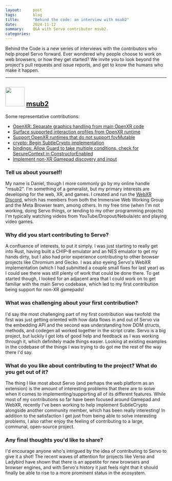 ```yaml
---
layout:     post
tags:       blog
title:      "Behind the code: an interview with msub2"
date:       2024-11-12
summary:    Q&A with Servo contributor msub2.
categories:
---
```


Behind the Code is a new series of interviews with the contributors who help propel Servo forward. Ever wondered why people
choose to work on web browsers, or how they get started? We invite you to look beyond the project's pull requests and issue
reports, and get to know the humans who make it happen.

<hr>

## <img src="https://avatars.githubusercontent.com/u/70986246?v=4" width=60> [msub2](https://github.com/msub2)

Some representative contributions:
* [OpenXR: Separate graphics handling from main OpenXR code](https://github.com/servo/webxr/pull/243)
* [Surface supported interaction profiles from OpenXR runtime](https://github.com/servo/webxr/pull/229)
* [Support OpenXR runtimes that do not support fovMutable](https://github.com/servo/webxr/pull/224)
* [crypto: Begin SubtleCrypto implementation](https://github.com/servo/servo/pull/33628)
* [bindings: Allow Guard to take multiple conditions, check for SecureContext in ConstructorEnabled](https://github.com/servo/servo/pull/33508)
* [Implement non-XR Gamepad discovery and input](https://github.com/servo/servo/pull/31200)

### Tell us about yourself!

My name is Daniel, though I more commonly go by my online handle "msub2". I'm something of a generalist, but my primary interests
are developing for the web, XR, and games. I created and run the [WebXR Discord](https://discord.gg/webxr), which has members from both the Immersive Web Working
Group and the Meta Browser team, among others. In my free time (when I'm not working, doing Servo things, or tending to my other
programming projects) I'm typically watching videos from YouTube/Dropout/Nebula/etc and playing video games.

### Why did you start contributing to Servo?

A confluence of interests, to put it simply. I was just starting to really get into Rust, having built a CHIP-8 emulator and an
NES emulator to get my hands dirty, but I also had prior experience contributing to other browser projects like Chromium and Gecko.
I was also eyeing Servo's WebXR implementation (which I had submitted a couple small fixes for last year) as I could see there was
still plenty of work that could be done there. To get started though, I looked for an adjacent area that I could work on to get
familiar with the main Servo codebase, which led to my first contribution being support for non-XR gamepads!

### What was challenging about your first contribution?

I'd say the most challenging part of my first contribution was twofold: the first was just getting oriented with how data flows
in and out of Servo via the embedding API and the second was understanding how DOM structs, methods, and codegen all worked together
in the script crate. Servo is a big project, but luckily I got lots of good help and feedback as I was working through it, which
definitely made things easier. Looking at existing examples in the codebase of the things I was trying to do got me the rest of the
way there I'd say.

### What do you like about contributing to the project? What do you get out of it?

The thing I like most about Servo (and perhaps the web platform as an extension) is the amount of interesting problems that there
are to solve when it comes to implementing/supporting all of its different features. While most of my contributions so far have been
focused around Gamepad and WebXR, recently I've been working to help implement SubtleCrypto alongside another community member, which
has been really interesting! In addition to the satisfaction I get just from being able to solve interesting problems, I also rather
enjoy the feeling of contributing to a large, communal, open-source project.

### Any final thoughts you'd like to share?

I'd encourage anyone who's intrigued by the idea of contributing to Servo to give it a shot! The recent waves of attention for projects
like Verso and Ladybird have shown that there is an appetite for new browsers and browser engines, and with Servo's history it just
feels right that it should finally be able to rise to a more prominent status in the ecosystem.
